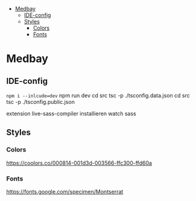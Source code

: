 - [Medbay](#medbay)
  - [IDE-config](#ide-config)
  - [Styles](#styles)
    - [Colors](#colors)
    - [Fonts](#fonts)

# Medbay

## IDE-config

`npm i --inlcude=dev`
npm run dev
cd src
tsc -p ./tsconfig.data.json
cd src
tsc -p ./tsconfig.public.json

extension live-sass-compiler installieren
watch sass

## Styles

### Colors

https://coolors.co/000814-001d3d-003566-ffc300-ffd60a

### Fonts

https://fonts.google.com/specimen/Montserrat
